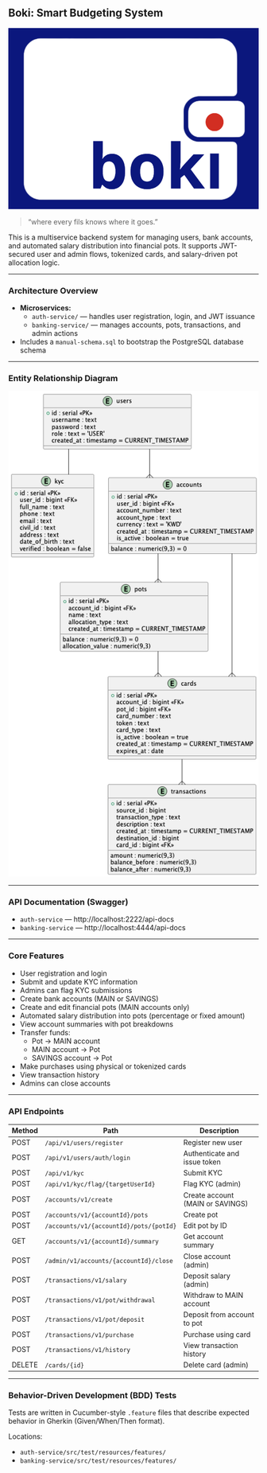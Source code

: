 ## Boki: Smart Budgeting System
![logo](assets/logo.png)
> “where every fils knows where it goes.”

This is a multiservice backend system for managing users, bank accounts, and automated salary distribution into financial pots. It supports JWT-secured user and admin flows, tokenized cards, and salary-driven pot allocation logic.

---

### Architecture Overview

- **Microservices:**
  - `auth-service/` — handles user registration, login, and JWT issuance
  - `banking-service/` — manages accounts, pots, transactions, and admin actions
- Includes a `manual-schema.sql` to bootstrap the PostgreSQL database schema

---

### Entity Relationship Diagram

![ERD](assets/erd_final.png)

---

### API Documentation (Swagger)

- `auth-service` — http://localhost:2222/api-docs
- `banking-service` — http://localhost:4444/api-docs

---

### Core Features

- User registration and login
- Submit and update KYC information
- Admins can flag KYC submissions
- Create bank accounts (MAIN or SAVINGS)
- Create and edit financial pots (MAIN accounts only)
- Automated salary distribution into pots (percentage or fixed amount)
- View account summaries with pot breakdowns
- Transfer funds:
  - Pot → MAIN account
  - MAIN account → Pot
  - SAVINGS account → Pot
- Make purchases using physical or tokenized cards
- View transaction history
- Admins can close accounts

---

### API Endpoints

| Method | Path                                    | Description                      |
|--------|-----------------------------------------|----------------------------------|
| POST   | `/api/v1/users/register`                | Register new user                |
| POST   | `/api/v1/users/auth/login`              | Authenticate and issue token     |
| POST   | `/api/v1/kyc`                           | Submit KYC                       |
| POST   | `/api/v1/kyc/flag/{targetUserId}`       | Flag KYC (admin)                 |
| POST   | `/accounts/v1/create`                   | Create account (MAIN or SAVINGS) |
| POST   | `/accounts/v1/{accountId}/pots`         | Create pot                       |
| POST   | `/accounts/v1/{accountId}/pots/{potId}` | Edit pot by ID                   |
| GET    | `/accounts/v1/{accountId}/summary`      | Get account summary              |
| POST   | `/admin/v1/accounts/{accountId}/close`  | Close account (admin)            |
| POST   | `/transactions/v1/salary`               | Deposit salary (admin)           |
| POST   | `/transactions/v1/pot/withdrawal`       | Withdraw to MAIN account         |
| POST   | `/transactions/v1/pot/deposit`          | Deposit from account to pot      |
| POST   | `/transactions/v1/purchase`             | Purchase using card              |
| POST   | `/transactions/v1/history`              | View transaction history         |
| DELETE | `/cards/{id}`                           | Delete card (admin)              |

---

### Behavior-Driven Development (BDD) Tests

Tests are written in Cucumber-style `.feature` files that describe expected behavior in Gherkin (Given/When/Then format).

Locations:
- `auth-service/src/test/resources/features/`
- `banking-service/src/test/resources/features/`